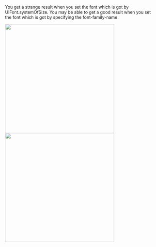 You get a strange result when you set the font which is got by UIFont.systemOfSize.
You may be able to get a good result when you set the font which is got by specifying the font-family-name.

<img src="https://cloud.githubusercontent.com/assets/33768/10885992/6ffb99ba-81c3-11e5-99db-8721cd3186df.png" width="360">
<img src="https://cloud.githubusercontent.com/assets/33768/10885996/76ae2aca-81c3-11e5-9718-24473542423c.png" width="360">
